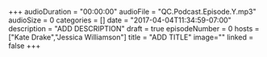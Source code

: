+++
audioDuration = "00:00:00"
audioFile = "QC.Podcast.Episode.Y.mp3"
audioSize = 0
categories = []
date = "2017-04-04T11:34:59-07:00"
description = "ADD DESCRIPTION"
draft = true
episodeNumber = 0
hosts = ["Kate Drake","Jessica Williamson"]
title = "ADD TITLE"
image=""
linked = false
+++